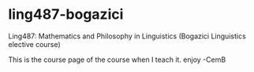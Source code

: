 # ling487-bogazici
Ling487: Mathematics and Philosophy in Linguistics (Bogazici Linguistics elective course)

This is the course page of the course when I teach it.
enjoy
-CemB
